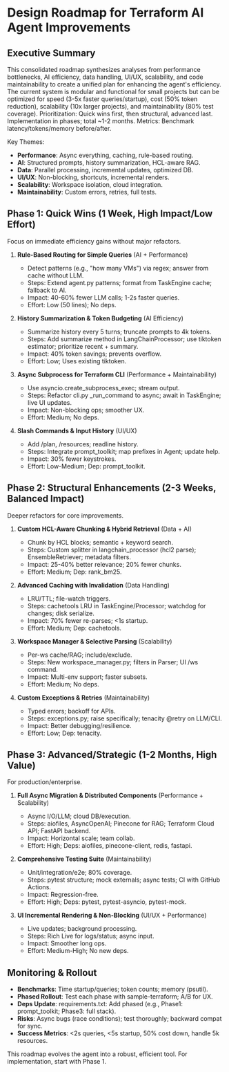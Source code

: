 # Design Roadmap for Terraform AI Agent Improvements

## Executive Summary
This consolidated roadmap synthesizes analyses from performance bottlenecks, AI efficiency, data handling, UI/UX, scalability, and code maintainability to create a unified plan for enhancing the agent's efficiency. The current system is modular and functional for small projects but can be optimized for speed (3-5x faster queries/startup), cost (50% token reduction), scalability (10x larger projects), and maintainability (80% test coverage). Prioritization: Quick wins first, then structural, advanced last. Implementation in phases; total ~1-2 months. Metrics: Benchmark latency/tokens/memory before/after.

Key Themes:
- **Performance**: Async everything, caching, rule-based routing.
- **AI**: Structured prompts, history summarization, HCL-aware RAG.
- **Data**: Parallel processing, incremental updates, optimized DB.
- **UI/UX**: Non-blocking, shortcuts, incremental renders.
- **Scalability**: Workspace isolation, cloud integration.
- **Maintainability**: Custom errors, retries, full tests.

## Phase 1: Quick Wins (1 Week, High Impact/Low Effort)
Focus on immediate efficiency gains without major refactors.

1. **Rule-Based Routing for Simple Queries** (AI + Performance)
   - Detect patterns (e.g., "how many VMs") via regex; answer from cache without LLM.
   - Steps: Extend agent.py patterns; format from TaskEngine cache; fallback to AI.
   - Impact: 40-60% fewer LLM calls; 1-2s faster queries.
   - Effort: Low (50 lines); No deps.

2. **History Summarization & Token Budgeting** (AI Efficiency)
   - Summarize history every 5 turns; truncate prompts to 4k tokens.
   - Steps: Add summarize method in LangChainProcessor; use tiktoken estimator; prioritize recent + summary.
   - Impact: 40% token savings; prevents overflow.
   - Effort: Low; Uses existing tiktoken.

3. **Async Subprocess for Terraform CLI** (Performance + Maintainability)
   - Use asyncio.create_subprocess_exec; stream output.
   - Steps: Refactor cli.py _run_command to async; await in TaskEngine; live UI updates.
   - Impact: Non-blocking ops; smoother UX.
   - Effort: Medium; No deps.

4. **Slash Commands & Input History** (UI/UX)
   - Add /plan, /resources; readline history.
   - Steps: Integrate prompt_toolkit; map prefixes in Agent; update help.
   - Impact: 30% fewer keystrokes.
   - Effort: Low-Medium; Dep: prompt_toolkit.

## Phase 2: Structural Enhancements (2-3 Weeks, Balanced Impact)
Deeper refactors for core improvements.

1. **Custom HCL-Aware Chunking & Hybrid Retrieval** (Data + AI)
   - Chunk by HCL blocks; semantic + keyword search.
   - Steps: Custom splitter in langchain_processor (hcl2 parse); EnsembleRetriever; metadata filters.
   - Impact: 25-40% better relevance; 20% fewer chunks.
   - Effort: Medium; Dep: rank_bm25.

2. **Advanced Caching with Invalidation** (Data Handling)
   - LRU/TTL; file-watch triggers.
   - Steps: cachetools LRU in TaskEngine/Processor; watchdog for changes; disk serialize.
   - Impact: 70% fewer re-parses; <1s startup.
   - Effort: Medium; Dep: cachetools.

3. **Workspace Manager & Selective Parsing** (Scalability)
   - Per-ws cache/RAG; include/exclude.
   - Steps: New workspace_manager.py; filters in Parser; UI /ws command.
   - Impact: Multi-env support; faster subsets.
   - Effort: Medium; No deps.

4. **Custom Exceptions & Retries** (Maintainability)
   - Typed errors; backoff for APIs.
   - Steps: exceptions.py; raise specifically; tenacity @retry on LLM/CLI.
   - Impact: Better debugging/resilience.
   - Effort: Low; Dep: tenacity.

## Phase 3: Advanced/Strategic (1-2 Months, High Value)
For production/enterprise.

1. **Full Async Migration & Distributed Components** (Performance + Scalability)
   - Async I/O/LLM; cloud DB/execution.
   - Steps: aiofiles, AsyncOpenAI; Pinecone for RAG; Terraform Cloud API; FastAPI backend.
   - Impact: Horizontal scale; team collab.
   - Effort: High; Deps: aiofiles, pinecone-client, redis, fastapi.

2. **Comprehensive Testing Suite** (Maintainability)
   - Unit/integration/e2e; 80% coverage.
   - Steps: pytest structure; mock externals; async tests; CI with GitHub Actions.
   - Impact: Regression-free.
   - Effort: High; Deps: pytest, pytest-asyncio, pytest-mock.

3. **UI Incremental Rendering & Non-Blocking** (UI/UX + Performance)
   - Live updates; background processing.
   - Steps: Rich Live for logs/status; async input.
   - Impact: Smoother long ops.
   - Effort: Medium-High; No new deps.

## Monitoring & Rollout
- **Benchmarks**: Time startup/queries; token counts; memory (psutil).
- **Phased Rollout**: Test each phase with sample-terraform; A/B for UX.
- **Deps Update**: requirements.txt: Add phased (e.g., Phase1: prompt_toolkit; Phase3: full stack).
- **Risks**: Async bugs (race conditions); test thoroughly; backward compat for sync.
- **Success Metrics**: <2s queries, <5s startup, 50% cost down, handle 5k resources.

This roadmap evolves the agent into a robust, efficient tool. For implementation, start with Phase 1.